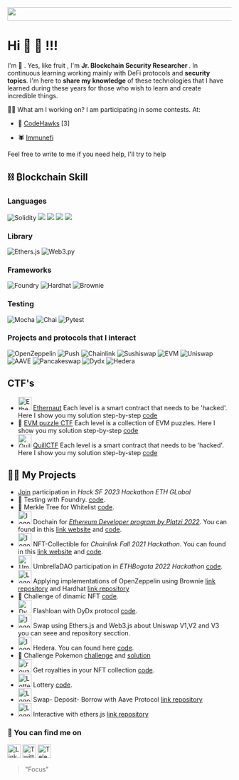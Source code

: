 
<img  src="https://bit.ly/3ekNzv1" width="1145" height="30" >

# Hi 🤖 👋 !!!
I'm 🍍 . Yes, like fruit , I'm <b>Jr. Blockchain Security Researcher </b>.
In continuous learning working mainly with DeFi protocols and <b>security topics</b>.
I'm here to <b>share my knowledge</b> of these technologies that I have learned during these years for those who wish to learn and create incredible things.
 
<!-- - 🎯 What am I currently learning? --> 

👨‍💻 What am I working on? I am participating in some contests. At:
* 🦅 [CodeHawks](https://www.codehawks.com) [3]
<!-- *   🐺 [Code4rena](https://code4rena.com)
*  🕵️ [Sherlock](https://audits.sherlock.xyz/contests) -->
* 🕷️ [Immunefi](https://immunefi.com)


Feel free to write to me if you need help, I'll try to help

## ⛓ ₿lockchain Skill 

 
 ###  Languages
 <p align="left">
 <img src="https://img.shields.io/badge/Solidity-%23363636.svg?style=for-the-badge&logo=solidity&logoColor=white" alt="Solidity">
 <img src="https://img.shields.io/badge/typescript%20-%23007ACC.svg?&style=for-the-badge&logo=typescript&logoColor=white"/>
 <img src="https://img.shields.io/badge/Yul%20-%23007ACC.svg?&style=for-the-badge&logo=Yul&logoColor=Black"/>
 <img src="https://img.shields.io/badge/javascript%20-%23323330.svg?&style=for-the-badge&logo=javascript&logoColor=%23F7DF1E"/>
 <img src="https://img.shields.io/badge/python%20-%2314354C.svg?&style=for-the-badge&logo=python&logoColor=white"/>
  </p>
 
 ### Library
 <p align="left">
 <img src="https://img.shields.io/badge/Ethers.js-7A98FB?style=for-the-badge&logo=Ethers.js&logoColor=white" alt="Ethers.js">
 <img src="https://img.shields.io/badge/web3.py-3670A0?style=for-the-badge&logo=python&logoColor=ffdd54" alt="Web3.py">
<!--  <img src="https://img.shields.io/badge/web3.js-bdbfc0?style=for-the-badge&logo=web3.js&logoColor=f06823" alt="Web3.js"> -->
 </p>
 
 ### Frameworks
 <p align="left">
 <img src="https://img.shields.io/badge/Foundry-%23363636.svg?style=for-the-badge&logo=Foundry&logoColor=white" alt="Foundry">
 <img src="https://img.shields.io/badge/Hardhat-fff04d?style=for-the-badge&logo=Hardhat&logoColor=white" alt="Hardhat">
 <img src="https://img.shields.io/badge/Brownie-f7f6d6?style=for-the-badge&logo=Brownie&logoColor=white" alt="Brownie">
 </p>
 
 ### Testing
 <p align="left">
 <img src="https://img.shields.io/badge/Mocha-8c6749?style=for-the-badge&logo=Mocha&logoColor=white" alt="Mocha">
 <img src="https://img.shields.io/badge/Chai-f6e8c9?style=for-the-badge&logo=Chai&logoColor=a40802" alt="Chai">
 <img src="https://img.shields.io/badge/Pytest-e6e7e7?style=for-the-badge&logo=python&logoColor=00a0e4" alt="Pytest">
 </p>
 
 
 ### Projects and protocols that I interact
 <p align="left">
 <img src="https://img.shields.io/badge/OpenZeppelin-65aef8?&style=for-the-badge&logo=OpenZeppelin&logoColor=white" alt="OpenZeppelin"/>
 <img src="https://img.shields.io/badge/Push-e03dc1?style=for-the-badge&logo=Push&logoColor=white" alt="Push">
 <img src="https://img.shields.io/badge/Chainlink-375BD2?style=for-the-badge&logo=Chainlink&logoColor=white" alt="Chainlink">
 <img src="https://img.shields.io/badge/SushiSwap-fe017b?style=for-the-badge&logo=SushiSwap&logoColor=white" alt="Sushiswap">
 <img src="https://img.shields.io/badge/EVM-3C3C3D?style=for-the-badge&logo=Ethereum&logoColor=white" alt="EVM">
 <img src="https://img.shields.io/badge/Uniswap-fe017b?style=for-the-badge&logo=Uniswap&logoColor=white" alt="Uniswap">
 <img src="https://img.shields.io/badge/AAVE-8674ac?style=for-the-badge&logo=AAVE&logoColor=white" alt="AAVE">
 <img src="https://img.shields.io/badge/Pancakeswap-d1884f?style=for-the-badge&logo=Pancakeswap&logoColor=48d9e4" alt="Pancakeswap">
 <img src="https://img.shields.io/badge/Dydx-000000?style=for-the-badge&logo=Dydx&logoColor=white" alt="Dydx">
 <img src="https://img.shields.io/badge/Hedera-000000?style=for-the-badge&logo=Hedera&logoColor=white" alt="Hedera">
 </p>

## CTF's
* <img height="30" src="https://bit.ly/3hjiYn9" alt="Ethernaut"> [Ethernaut](https://ethernaut.openzeppelin.com)  Each level is a smart contract that needs to be 'hacked'. Here I show you my solution step-by-step [code](https://github.com/pinalikefruit/ethernaut.git)
* 🧩 [EVM puzzle CTF](https://github.com/fvictorio/evm-puzzles)  Each level is a collection of EVM puzzles. Here I show you my solution step-by-step [code](https://github.com/fvictorio/evm-puzzles)
* <img height="30" src="https://bit.ly/3WfDrJe" alt="QuillCTF"> [QuillCTF](https://bit.ly/439k4UN)  Each level is a smart contract that needs to be 'hacked'. Here I show you my solution step-by-step [code](https://github.com/pinalikefruit/quill-ctf)


## 👨‍💻 My Projects

<!-- * <img height="30" src="https://bit.ly/3FpeqDE" alt="Echidna"> Echidna .Building secure contracts: Learn how to fuzz like a pro with Trails of Bit [code](https://github.com/pinalikefruit/echidna.git)<b>(*developing*) </b>. -->
* [Join](https://github.com/Lets-Join)  participation in *Hack SF 2023 Hackathon ETH GLobal*
* 🌋 Testing with Foundry.  [code](https://github.com/pinalikefruit/foundry-testing).
* 🌳 Merkle Tree for Whitelist [code](https://github.com/pinalikefruit/merkle-tree-whitelists).
* <img height="30" src="https://bit.ly/3x2GI3p" alt="logo dochain"> Dochain for [*Ethereum Developer program by Platzi 2022*](https://platzi.com/cursos/ethereum-dev-program/). You can found in this [link website](https://dochain.vercel.app/) and  [code](https://github.com/Dochain1).
* <img height="30" src="https://bit.ly/35cqB8D" alt="logo avatar"> NFT-Collectible for *Chainlink Fall 2021 Hackathon*. You can found in this [link website](https://bafybeihlpe7kpnaifm7tn4jdrm6z2kzc44kl6kvm5axhwnyz5tormchdpq.ipfs.infura-ipfs.io/#/) and  [code](https://github.com/pinalikefruit/NFT-Collectible-Humans).
*  <img height="30" src="https://bit.ly/3FO3dxJ" alt="UmbrellaDAO"> UmbrellaDAO  participation in *ETHBogota 2022 Hackathon* [code](https://github.com/pinalikefruit/UmbrellaDAO).
* <img height="30" src="https://bit.ly/409eH6V" alt="Logo Open Zeppelin"> Applying implementations of OpenZeppelin using Brownie [link repository](https://github.com/pinalikefruit/Openzeppelin-applied-brownie) and Hardhat [link repository](https://github.com/pinalikefruit/OpenZeppelin-Implementations)
* 🌱 Challenge of dinamic NFT [code](https://github.com/pinalikefruit/platziretoDNFT).
* <img height="30" src="https://bit.ly/36DXWKi" alt="Dydx"> Flashloan with DyDx protocol [code](https://github.com/pinalikefruit/flashloan_DyDx.git).
* <img height="30" src="https://bit.ly/3uo1gkM" alt="logo Uniswap"> Swap using Ethers.js and Web3.js about Uniswap V1,V2 and V3 you can seee and repository secction.
* <img height="30" src="https://bit.ly/41Hf1uj" alt="logo Hedera"> Hedera. You can found here [code](https://github.com/pinalikefruit/hedera).
* 🦥 Challenge Pokemon [challenge](https://github.com/pinalikefruit/solidity-eth-challenge/blob/main/Retos.md) and [solution](https://github.com/pinalikefruit/pokemon)
*  <img height="30" src="https://bit.ly/36CRiEf" alt="royalties"> Get royalties in your NFT collection [code](https://github.com/pinalikefruit/NFT-withRoyalties).
* <img height="30" src="https://bit.ly/3912yeR" alt="Lottery"> Lottery [code](https://github.com/pinalikefruit/Lottery).
*  <img height="30" src="https://bit.ly/3us8nJ6" alt="Logo Aave"> Swap- Deposit- Borrow with Aave Protocol [link repository](https://github.com/pinalikefruit/aave_borrow_brownie)
*  <img height="30" src="https://bit.ly/3FQvZhu" alt="Logo Ethers.js"> Interactive with ethers.js [link repository](https://github.com/pinalikefruit/ethers.js)
<!-- *  <img height="30" src="https://bit.ly/3FGsFEP" alt="logo">Fund me project [link repository](https://github.com/pinalikefruit/FundMe)
*  <img height="30" src="https://bit.ly/3wFJFYd" alt="">Working with logs and Events [link repository](https://github.com/pinalikefruit/events-logs-hardhat)
* <img height="30" src="https://bit.ly/3NolyTJ" alt="Pina coin"> PinaCoin deployment ERC-20 [link repository](https://github.com/pinalikefruit/PinaCoin)
*  <img height="30" src="https://bit.ly/3JLxsF5" alt="crowdfundig">How to do crowdfunding [linkn repository](https://github.com/pinalikefruit/crowdfunding)
*  <img height="30" src="https://bit.ly/35e7dYV" alt="logo voto">Voting App [link repository](https://github.com/pinalikefruit/voting) -->


### 🔗 You can find me on 
<a target="_blank" href="https://www.linkedin.com/in/pinalikefruit/"><img height="30" src="https://bit.ly/3BkKWWE" alt="Linkedin icono"></a> 
<a target="_blank" href="https://twitter.com/pinalikefruit"><img height="30" src="https://bit.ly/3wYOdZ6" alt="Twitter icono"></a> 
<a target="_blank" href="https://t.me/pinalikefruit"><img height="30" src="https://bit.ly/3sBJKGV" alt="Telegram icono"></a> 

>"Focus"
